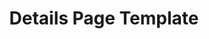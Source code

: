 ---
layout: template
categories: [templates, Details Page]
type: [sub-nav-item]
title: Details Page Template
permalink: /templates/details/
prototype: 
  - name: Agency Details Page
    link: "/prototype/agency-details/"
overview: The Details Page template is used for providing additional information on a topic. Usually secondary to a landing page with broader information.
description: The Details Page template is used for providing additional information on a topic. Usually secondary to a landing page with broader information.

specs:
    - name: Title
      type: h1
      authored: yes
      content: 80 characters max
      searchable: yes
    - name: Date
      type: date
      authored: optional
      content: shows date format "Month DD, YYYY"
      searchable:
    - name: Opening Body
      type: rich text
      authored: yes
      content: recommended 150 word max
      searchable: yes
      notes: allows h2, h3, h4, bullets, link, icons
    - name: Image
      type: image
      authored: yes
      content: ratio 4:1
      searchable:
    - name: Resource Item
      type:
      authored:
      content: types - podcast, video, publication
      searchable:
      notes: read sub pages for each specification for each type
    - name: Body
      type: rich text
      authored: yes
      notes: allows h2, h3, h4, bullets, link, icons
    - name: Related Resources
      type: list
      authored:
      content: multi-valued - see table below
      searchable: yes
---